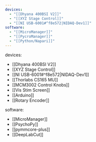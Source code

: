 ```yaml
---
devices:
  - "[[Dhyana 400BSI V2]]"
  - "[[XYZ Stage Control]]"
  - "[[NI USB-6001#^f8e572|NIDAQ-Dev1]]"
software:
  - "[[MicroManager]]"
  - "[[PycroManager]]"
  - "[[Python/Napari]]"
---
```


devices:
  - [[Dhyana 400BSI V2]]
  - [[XYZ Stage Control]]
  - [[NI USB-6001#^f8e572|NIDAQ-Dev1]]
  - [[Thorlabs CS165 MU]]
  - [[MCM3002 Control Knobs]]
  - [[Vis Stim Screen]]
  - [[Arduino]]
  - [[Rotary Encoder]]

software:
  - [[MicroManager]]
  - [[PsychoPy]]
  - [[pymmcore-plus]]
  - [[DeepLabCut]]
